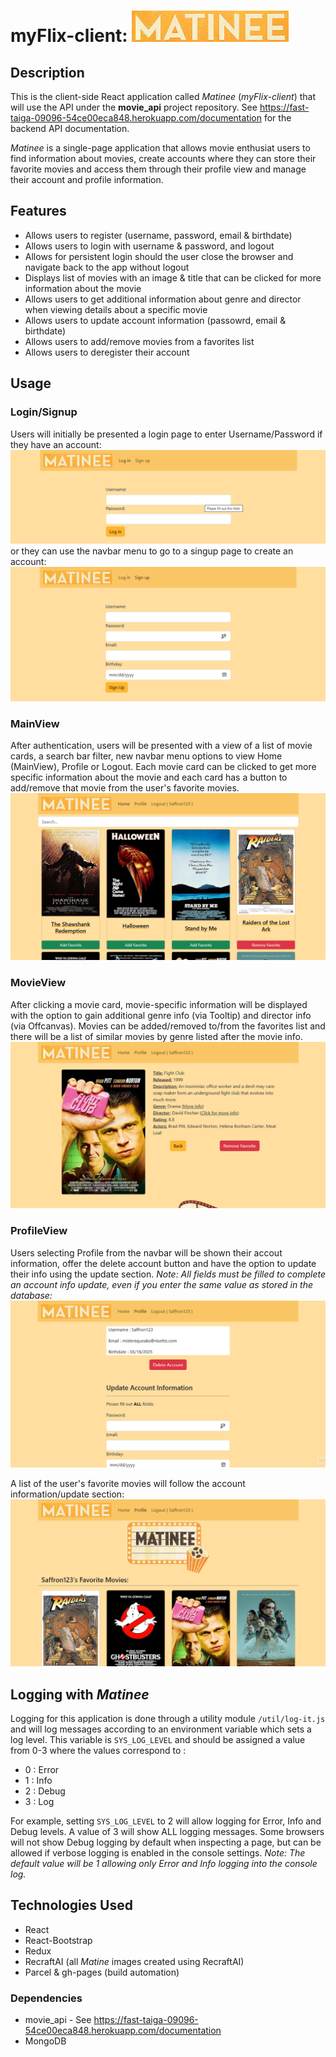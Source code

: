 # myFlix-client: ![Matinee navigation bar brand logo](/src/img/matinee-logo2-navbar-sm.png)
## Description
This is the client-side React application called *Matinee* (*myFlix-client*) that will use the API under the **movie_api** project repository. 
See https://fast-taiga-09096-54ce00eca848.herokuapp.com/documentation for the backend API documentation. <br/>

*Matinee* is a single-page application that allows movie enthusiat users to find information about movies, create accounts where they can store their favorite movies and access them through their profile view and manage their account and profile information.
## Features
- Allows users to register (username, password, email & birthdate)
- Allows users to login with username & password, and logout
- Allows for persistent login should the user close the browser and navigate back to the app without logout
- Displays list of movies with an image & title that can be clicked for more information about the movie
- Allows users to get additional information about genre and director when viewing details about a specific movie
- Allows users to update account information (passowrd, email & birthdate)
- Allows users to add/remove movies from a favorites list
- Allows users to deregister their account
## Usage
### Login/Signup
Users will initially be presented a login page to enter Username/Password if they have an account: 
![Matinee login screen](/src/img/screenshot-LoginView.png)
or they can use the navbar menu to go to a singup page to create an account:
![Matinee signup screen](/src/img/screenshot-SignupView.png)

### MainView
After authentication, users will be presented with a view of a list of movie cards, a search bar filter, new navbar menu options to view Home (MainView), Profile or Logout. Each movie card can be clicked to get more specific information about the movie and each card has a button to add/remove that movie from the user's favorite movies.
![Matinee home screen](/src/img/screenshot-MainView.png)

### MovieView
After clicking a movie card, movie-specific information will be displayed with the option to gain additional genre info (via Tooltip) and director info (via Offcanvas). Movies can be added/removed to/from the favorites list and there will be a list of similar movies by genre listed after the movie info.
![Matinee movie info view](/src/img/screenshot-MovieView.png)

### ProfileView
Users selecting Profile from the navbar will be shown their accout information, offer the delete account button and have the option to update their info using the update section. *Note: All fields must be filled to complete an account info update, even if you enter the same value as stored in the database:*
![Matinee profile account info](/src/img/screenshot-ProfileView1.png)

A list of the user's favorite movies will follow the account information/update section:
![Matinee profile favorite movies](/src/img/screenshot-ProfileView2.png)

## Logging with *Matinee*
Logging for this application is done through a utility module `/util/log-it.js` and will log messages according to an environment variable which sets a log level.  This variable is `SYS_LOG_LEVEL` and should be assigned a value from 0-3 where the values correspond to :
- 0 : Error
- 1 : Info
- 2 : Debug
- 3 : Log
  
For example, setting `SYS_LOG_LEVEL` to 2 will allow logging for Error, Info and Debug levels.  A value of 3 will show ALL logging messages.  Some browsers will not show Debug logging by default when inspecting a page, but can be allowed if verbose logging is enabled in the console settings.  *Note: The default value will be 1 allowing only Error and Info logging into the console log.*

## Technologies Used
- React
- React-Bootstrap
- Redux
- RecraftAI (all *Matine* images created using RecraftAI)
- Parcel & gh-pages (build automation)
### Dependencies
- movie_api - See https://fast-taiga-09096-54ce00eca848.herokuapp.com/documentation
- MongoDB
